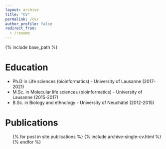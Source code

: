```yaml
---
layout: archive
title: "CV"
permalink: /cv/
author_profile: false
redirect_from:
  - /resume
---
```


{% include base_path %}

Education
======
* Ph.D in Life sciences (bioinformatics) - University of Lausanne (2017-2021)
* M.Sc. in Molecular life sciences (bioinformatics) - University of Lausanne (2015-2017)
* B.Sc. in Biology and ethnology - University of Neuchâtel (2012-2015)


Publications
======
  <ul>{% for post in site.publications %}
    {% include archive-single-cv.html %}
  {% endfor %}</ul>
  


